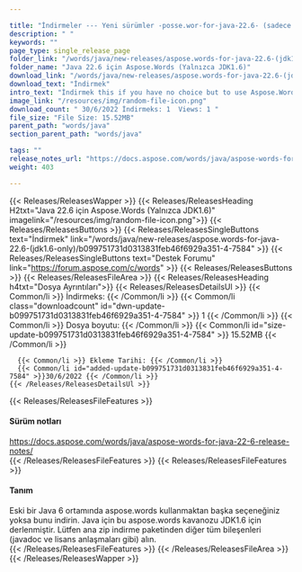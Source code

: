 ```yaml
---

title: "İndirmeler --- Yeni sürümler -posse.wor-for-java-22.6- (sadece JDK1.6)"
description: " "
keywords: ""
page_type: single_release_page
folder_link: "/words/java/new-releases/aspose.words-for-java-22.6-(jdk1.6-only)/"
folder_name: "Java 22.6 için Aspose.Words (Yalnızca JDK1.6)"
download_link: "/words/java/new-releases/aspose.words-for-java-22.6-(jdk1.6-only)/b099751731d0313831feb46f6929a351-4-7584"
download_text: "İndirmek"
intro_text: "İndirmek this if you have no choice but to use Aspose.Words on an old Java 6 environment. This JAR of Aspose.Words for Java is compiled for JDK1.6. Please get all other components (such as Javadoc and License agreements) from the main ZIP download package."
image_link: "/resources/img/random-file-icon.png"
download_count: " 30/6/2022 İndirmeks: 1  Views: 1 "
file_size: "File Size: 15.52MB"
parent_path: "words/java"
section_parent_path: "words/java"

tags: ""
release_notes_url: "https://docs.aspose.com/words/java/aspose-words-for-java-22-6-release-notes/"
weight: 403

---
```


{{< Releases/ReleasesWapper >}}
  {{< Releases/ReleasesHeading H2txt="Java 22.6 için Aspose.Words (Yalnızca JDK1.6)" imagelink="/resources/img/random-file-icon.png">}}
  {{< Releases/ReleasesButtons >}}
    {{< Releases/ReleasesSingleButtons text="İndirmek" link="/words/java/new-releases/aspose.words-for-java-22.6-(jdk1.6-only)/b099751731d0313831feb46f6929a351-4-7584" >}}
    {{< Releases/ReleasesSingleButtons text="Destek Forumu" link="https://forum.aspose.com/c/words" >}}
  {{< Releases/ReleasesButtons >}}
  {{< Releases/ReleasesFileArea >}}
    {{< Releases/ReleasesHeading h4txt="Dosya Ayrıntıları">}}
    {{< Releases/ReleasesDetailsUl >}}
      {{< Common/li >}} İndirmeks: {{< /Common/li >}}
      {{< Common/li class="downloadcount" id="dwn-update-b099751731d0313831feb46f6929a351-4-7584" >}} 1 {{< /Common/li >}}
      {{< Common/li >}} Dosya boyutu: {{< /Common/li >}}
      {{< Common/li id="size-update-b099751731d0313831feb46f6929a351-4-7584" >}} 15.52MB {{< /Common/li >}}

      {{< Common/li >}} Ekleme Tarihi: {{< /Common/li >}}
      {{< Common/li id="added-update-b099751731d0313831feb46f6929a351-4-7584" >}}30/6/2022 {{< /Common/li >}}
    {{< /Releases/ReleasesDetailsUl >}}

  {{< Releases/ReleasesFileFeatures >}}
      <h4>Sürüm notları</h4><div><a href='https://docs.aspose.com/words/java/aspose-words-for-java-22-6-release-notes/'>https://docs.aspose.com/words/java/aspose-words-for-java-22-6-release-notes/</a></div>
  {{< /Releases/ReleasesFileFeatures >}}
  {{< Releases/ReleasesFileFeatures >}}
      <h4>Tanım</h4><div class="HTMLDescription">Eski bir Java 6 ortamında aspose.words kullanmaktan başka seçeneğiniz yoksa bunu indirin. Java için bu aspose.words kavanozu JDK1.6 için derlenmiştir. Lütfen ana zip indirme paketinden diğer tüm bileşenleri (javadoc ve lisans anlaşmaları gibi) alın.</div>
  {{< /Releases/ReleasesFileFeatures >}}
 {{< /Releases/ReleasesFileArea >}}
{{< /Releases/ReleasesWapper >}}


